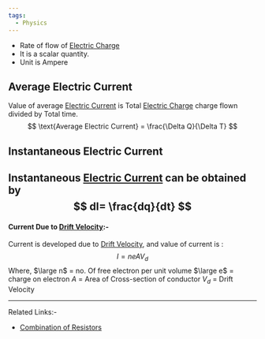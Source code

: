 ```yaml
---
tags:
  - Physics
---
```

- Rate of flow of [Electric Charge](../Electrostatics/Electric%20Charge.md)
- It is a scalar quantity.
- Unit is Ampere
## Average Electric Current
Value of average [Electric Current](Electric%20Current.md) is Total [Electric Charge](../Electrostatics/Electric%20Charge.md) charge flown divided by Total time.
$$
\text{Average Electric Current} = \frac{\Delta Q}{\Delta T}
$$
## Instantaneous Electric Current
Instantaneous [Electric Current](Electric%20Current.md) can be obtained by 
$$
dI= \frac{dq}{dt}
$$
---
#### Current Due to [Drift Velocity](Jee/Physics/Current/Drift%20Velocity.md):-
Current is developed due to [Drift Velocity](Drift%20Velocity.md), and value of current is :
$$
I = neAV_{d}
$$
Where,
$\large n$ = no. Of free electron per unit volume
$\large e$ = charge on electron
$A$ = Area of Cross-section of conductor 
$V_{d}$ = Drift Velocity

---
Related Links:-
- [Combination of Resistors](Combination%20of%20Resistors.md) 